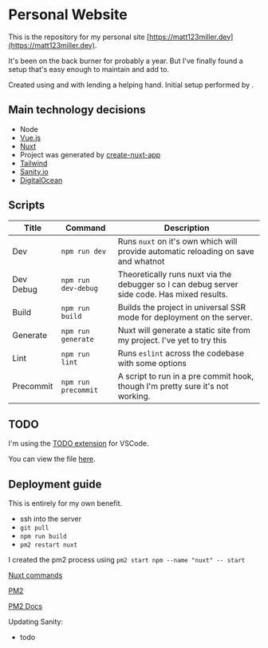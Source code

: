 # Personal Website

This is the repository for my personal site [https://matt123miller.dev](https://matt123miller.dev).

It's been on the back burner for probably a year. But I've finally found a setup that's easy enough to maintain and add to.

Created using  and  with  lending a helping hand. Initial setup performed by .

## Main technology decisions

- Node
- [Vue.js](https://github.com/vuejs/vue)
- [Nuxt](https://github.com/nuxt/nuxt.js/)
- Project was generated by [create-nuxt-app](https://github.com/nuxt/create-nuxt-app)
- [Tailwind](https://github.com/tailwindcss/tailwindcss)
- [Sanity.io](https://sanity.io)
- [DigitalOcean](https://digitalocean.com)

## Scripts

 Title | Command | Description 
 --- | --- | ---
 Dev | `npm run dev` | Runs `nuxt` on it's own which will provide automatic reloading on save and whatnot
 Dev Debug | `npm run dev-debug` | Theoretically runs nuxt via the debugger so I can debug server side code. Has mixed results.
 Build | `npm run build` | Builds the project in universal SSR mode for deployment on the server.
 Generate | `npm run generate` | Nuxt will generate a static site from my project. I've yet to try this
 Lint | `npm run lint` | Runs `eslint` across the codebase with some options 
 Precommit | `npm run precommit` | A script to run in a pre commit hook, though I'm pretty sure it's not working.

## TODO

I'm using the [TODO extension](https://marketplace.visualstudio.com/items?itemName=fabiospampinato.vscode-todo-plus) for VSCode. 

You can view the file [here](./TODO).

## Deployment guide

This is entirely for my own benefit.

- ssh into the server
- `git pull` 
- `npm run build`
- `pm2 restart nuxt`

I created the pm2 process using `pm2 start npm --name "nuxt" -- start`

[Nuxt commands](https://nuxtjs.org/guide/commands)

[PM2](https://pm2.keymetrics.io/)

[PM2 Docs](https://pm2.keymetrics.io/docs/usage/pm2-doc-single-page/)

Updating Sanity: 

  - todo

